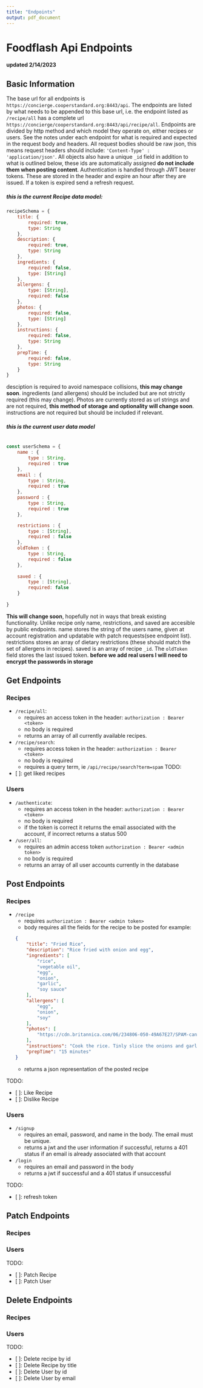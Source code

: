 ```yaml
---
title: "Endpoints"
output: pdf_document
---
```


# Foodflash Api Endpoints
#### updated 2/14/2023

## Basic Information
The base url for all endpoints is `https://concierge.cooperstandard.org:8443/api`. The endpoints are listed by what needs to be appended to this base url, i.e. the endpoint listed as `/recipe/all` has a complete url `https://concierge/cooperstandard.org:8443/api/recipe/all`. Endpoints are divided by http method and which model they operate on, either recipes or users. See the notes under each endpoint for what is required and expected in the request body and headers. All request bodies should be raw json, this means request headers should include: `'Content-Type' : 'application/json'`. All objects also have a unique `_id` field in addition to what is outlined below, these ids are automatically assigned **do not include them when posting content**. Authentication is handled through JWT bearer tokens. These are stored in the header and expire an hour after they are issued. If a token is expired send a refresh request.

##### this is the current Recipe data model:

```javascript
recipeSchema = {
    title: {
        required: true,
        type: String
    },
    description: {
        required: true,
        type: String
    },
    ingredients: {
        required: false,
        type: [String]
    },
    allergens: {
        type: [String],
        required: false
    },
    photos: {
        required: false,
        type: [String]
    },
    instructions: {
        required: false,
        type: String 
    },
    prepTime: {
        required: false,
        type: String
    }
}
``` 
desciption is required to avoid namespace collisions, **this may change soon**. ingredients (and allergens) should be included but are not strictly required (this may change). Photos are currently stored as url strings and are not required, **this method of storage and optionality will change soon**. instructions are not required but should be included if relevant. 

##### this is the current user data model
```javascript

const userSchema = {
    name : {
        type : String,
        required : true
    },
    email : {
        type : String,
        required : true
    },
    password : {
        type : String,
        required : true
    },

    restrictions : {
        type : [String],
        required : false
    },
    oldToken : {
        type : String,
        required : false
    },
    
    saved : {
        type : [String],
        required: false
    }
    
}

```
**This will change soon**, hopefully not in ways that break existing functionality. Unlike recipe only name, restrictions, and saved are accesible by public endpoints. name stores the string of the users name, given at account registration and updatable with patch requests(see endpoint list). restrictions stores an array of dietary restrictions (these should match the set of allergens in recipes). saved is an array of recipe `_id`. The `oldToken` field stores the last issued token. **before we add real users I will need to encrypt the passwords in storage**



## Get Endpoints
### Recipes
- `/recipe/all`:
    - requires an access token in the header: `authorization : Bearer <token>`
    - no body is required
    - returns an array of all currently available recipes.
- `/recipe/search`:
    - requires access token in the header: `authorization : Bearer <token>`
    - no body is required
    - requires a query term, ie `/api/recipe/search?term=spam`
TODO:
 - [ ]: get liked recipes
### Users
- `/authenticate`:
    - requires an access token in the header: `authorization : Bearer <token>`
    - no body is required
    - if the token is correct it returns the email associated with the account, if incorrect returns a status 500
- `/user/all`:
    - requires an admin access token `authorization : Bearer <admin token>`
    - no body is required
    - returns an array of all user accounts currently in the database

## Post Endpoints
### Recipes
- `/recipe`
    - requires `authorization : Bearer <admin token>`
    - body requires all the fields for the recipe to be posted for example:
    ```json
    {
        "title": "Fried Rice",
        "description": "Rice fried with onion and egg",
        "ingredients": [
            "rice",
            "vegetable oil",
            "egg",
            "onion",
            "garlic",
            "soy sauce"
        ],
        "allergens": [
            "egg",
            "onion",
            "soy"
        ],
        "photos": [
            "https://cdn.britannica.com/06/234806-050-49A67E27/SPAM-can.jpg"
        ],
        "instructions": "Cook the rice. Tinly slice the onions and garlic. heat oil in a pan on med-high heat. Add Garlic and onion to the pan and fry until slightly browned. crack egg into the pan and scrample, once almost scrambled add rice and soy sauce. Turn heat to high and mix ingredients, fry for another 3 minutes",
        "prepTime": "15 minutes"
    }
    ```
    - returns a json representation of the posted recipe

TODO:
 - [ ]: Like Recipe
 - [ ]: Dislike Recipe


### Users
- `/signup`
    - requires an email, password, and name in the body. The email must be unique.
    - returns a jwt and the user information if successful, returns a 401 status if an email is already associated with that account
- `/login`
    - requires an email and password in the body
    - returns a jwt if successful and a 401 status if unsuccessful

TODO:
 - [ ]: refresh token

## Patch Endpoints
### Recipes


### Users
TODO:
 - [ ]: Patch Recipe
 - [ ]: Patch User


## Delete Endpoints
### Recipes


### Users

TODO:
 - [ ]: Delete recipe by id
 - [ ]: Delete Recipe by title
 - [ ]: Delete User by id
 - [ ]: Delete User by email


